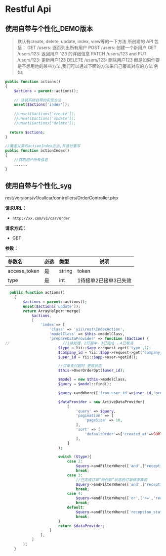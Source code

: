 # Restful Api
## 使用自带与个性化_DEMO版本
>默认有create, delete, update, index, view等的一下方法
所创建的 API 包括：
GET /users: 逐页列出所有用户
POST /users: 创建一个新用户
GET /users/123: 返回用户 123 的详细信息
PATCH /users/123 and PUT /users/123: 更新用户123
DELETE /users/123: 删除用户123
但是如果你要是不想用他的某些方法,我们可以通过下面的方法来自己覆盖对应的方法
例如:

```php
public function actions()  
{  
    $actions = parent::actions();  
  
    // 注销系统自带的实现方法  
    unset($actions['index']);  
      
    //unset($actions['create']);  
    //unset($actions['update']);  
    //unset($actions['delete']);  
  
  return $actions;  
}  
  
//覆盖父类的actionIndex方法,并进行重写  
public function actionIndex()  
{  
    //获取用户所有信息  
    ......  
}  
```

## 使用自带与个性化_syg
rest/versions/v1/callcar/controllers/OrderController.php  
 

**请求URL：** 
- ` http://xx.com/v1/car/order `
  
**请求方式：**
- GET 

**参数：** 

|参数名|必选|类型|说明|
|:----    |:---|:----- |-----   |
|access_token |是  |string |token   |
|type |是  |int |1待接单2已接单3已失效   |



```php
  public function actions()
    {
        $actions = parent::actions();
        unset($actions['update']);
        return ArrayHelper::merge(
            $actions,
            [
                'index'=> [
                    'class' => 'yii\rest\IndexAction',
                    'modelClass' => $this->modelClass,
                    'prepareDataProvider' => function ($action) {
//                        //1待处理，2行程中，3已完成 ，4已取消
                        $type = Yii::$app->request->get('type',1);
                        $company_id = Yii::$app->request->get('company_id',null);
                        $user_id = Yii::$app->user->getId();

                        //订单支付超时 更改状态
                        $this->OverOrderOpt($user_id);

                        $model = new $this->modelClass;
                        $query = $model::find();

                        $query->andWhere(['from_user_id'=>$user_id,'order_type'=>2,'from_company_id'=>$company_id]);

                        $dataProvider = new ActiveDataProvider(
                            [
                                'query' => $query,
                                'pagination' => [
                                    'pageSize' => 10,
                                ],
                                'sort' => [
                                    'defaultOrder'=>['created_at'=>SORT_DESC],
                                ],
                            ]
                        );

                        switch ($type){
                            case 2:
                                $query->andFilterWhere(['and',['reception_status'=> 1],['<>','trip_status',2]]);
                                break;
                            case 3:
                                //已完成订单“待付款”状态的订单排序靠前
                                $query->andFilterWhere(['and',['reception_status'=>1],['trip_status'=>2]])->addOrderBy(['pay_status' => SORT_ASC]);
                                break;
                            case 4:
                                $query->andFilterWhere(['or',['>=','reception_status',2],['<','expiry_at',time()]]);
                                break;
                            default:
                                $query->andFilterWhere(['reception_status'=>0]);
                                break;
                        }
                        return $dataProvider;
                    }
                ],
            ]
        );
    }
```